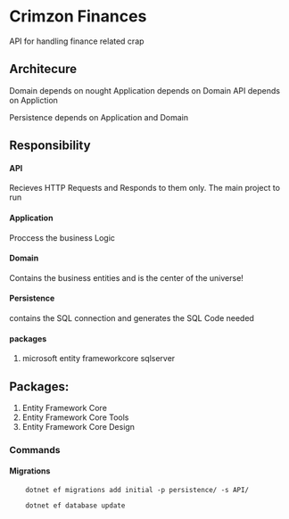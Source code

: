 # Crimzon Finances

API for handling finance related crap


## Architecure

  Domain depends on nought
  Application depends on Domain
  API depends on Appliction

  Persistence depends on Application and Domain

## Responsibility

#### API
 Recieves HTTP Requests and Responds to them only.
 The main project to run 

#### Application
  Proccess the business Logic

#### Domain
  Contains the business entities and is the center of the universe!

#### Persistence
  contains the SQL connection and generates the SQL Code needed
  #### packages
  1. microsoft entity frameworkcore sqlserver

## Packages:
 
 1. Entity Framework Core
 1. Entity Framework Core Tools
 2. Entity Framework Core Design

### Commands
#### Migrations
```
    dotnet ef migrations add initial -p persistence/ -s API/

    dotnet ef database update
```


